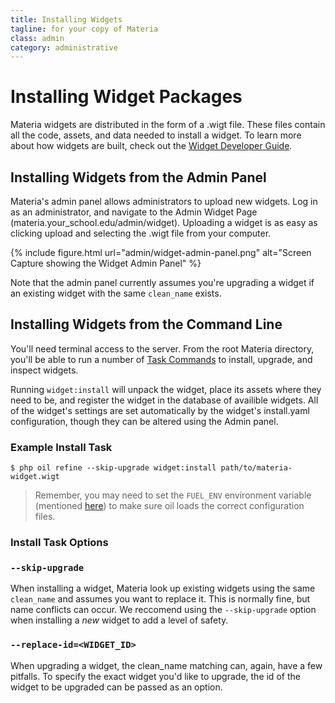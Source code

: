 ```yaml
---
title: Installing Widgets
tagline: for your copy of Materia
class: admin
category: administrative
---
```


# Installing Widget Packages

Materia widgets are distributed in the form of a .wigt file.  These files contain all the code, assets, and data needed to install a widget. To learn more about how widgets are built, check out the [Widget Developer Guide](widget-developer-guilde.html).

## Installing Widgets from the Admin Panel

Materia's admin panel allows administrators to upload new widgets.  Log in as an administrator, and navigate to the Admin Widget Page (materia.your_school.edu/admin/widget). Uploading a widget is as easy as clicking upload and selecting the .wigt file from your computer.

{% include figure.html
	url="admin/widget-admin-panel.png"
	alt="Screen Capture showing the Widget Admin Panel"
%}

Note that the admin panel currently assumes you're upgrading a widget if an existing widget with the same `clean_name` exists.

## Installing Widgets from the Command Line

You'll need terminal access to the server. From the root Materia directory, you'll be able to run a number of [Task Commands](administrative-commands.html) to install, upgrade, and inspect widgets.

Running `widget:install` will unpack the widget, place its assets where they need to be, and register the widget in the database of availible widgets.  All of the widget's settings are set automatically by the widget's install.yaml configuration, though they can be altered using the Admin panel.

### Example Install Task

``` shell
$ php oil refine --skip-upgrade widget:install path/to/materia-widget.wigt
```

> Remember, you may need to set the `FUEL_ENV` environment variable (mentioned [here](administrative-commands.html)) to make sure oil loads the correct configuration files.

### Install Task Options

### `--skip-upgrade`

When installing a widget, Materia look up existing widgets using the same `clean_name` and assumes you want to replace it.  This is normally fine, but name conflicts can occur.  We reccomend using the `--skip-upgrade` option when installing a *new* widget to add a level of safety.

### `--replace-id=<WIDGET_ID>`

When  upgrading a widget, the clean_name matching can, again, have a few pitfalls.  To specify the exact widget you'd like to upgrade, the id of the widget to be upgraded can be passed as an option.
